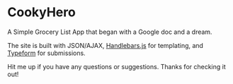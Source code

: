 # CookyHero
A Simple Grocery List App that began with a Google doc and a dream.

The site is built with JSON/AJAX, [Handlebars.js](http://handlebarsjs.com/) for templating, and [Typeform](https://www.typeform.com/) for submissions.

Hit me up if you have any questions or suggestions. Thanks for checking it out!
